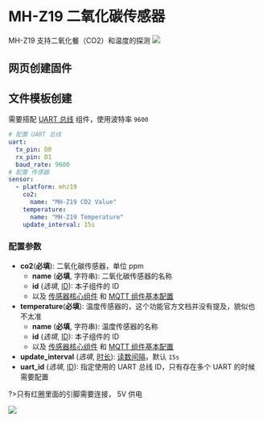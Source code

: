 # MH-Z19 二氧化碳传感器

MH-Z19 支持二氧化餐（CO2）和温度的探测
![](http://pic.airijia.com/doc/20181123213635.png)




## 网页创建固件





## 文件模板创建

需要搭配 [UART 总线](esphome/components/uart) 组件，使用波特率 `9600`


```yaml
# 配置 UART 总线 
uart:
  tx_pin: D0
  rx_pin: D1
  baud_rate: 9600
# 配置 传感器
sensor:
  - platform: mhz19
    co2:
      name: "MH-Z19 CO2 Value"
    temperature:
      name: "MH-Z19 Temperature"
    update_interval: 15s
```

### 配置参数

- **co2**(**必填**): 二氧化碳传感器，单位 ppm
  - **name** (**必填**, 字符串): 二氧化碳传感器的名称
  - **id** (*选填*, [ID](esphome/guides/configuration-types#id)): 本子组件的 ID
  - 以及 [传感器核心组件](esphome/components/sensor/#基本配置) 和 [MQTT 组件基本配置](esphome/components/mqtt#MQTT-组件基本配置项) 
- **temperature**(**必填**): 温度传感器的，这个功能官方文档并没有提及，貌似也不太准
  - **name** (**必填**, 字符串): 温度传感器的名称
  - **id** (*选填*, [ID](esphome/guides/configuration-types#id)): 本子组件的 ID
  - 以及 [传感器核心组件](esphome/components/sensor/#基本配置) 和 [MQTT 组件基本配置](esphome/components/mqtt#MQTT-组件基本配置项)
- **update_interval** (*选填*, [时长](esphome/guides/configuration-types#时长)): [读数间隔](esphome/components/sensor/#读数间隔)，默认 `15s`
- **uart_id** (*选填*, [ID](esphome/guides/configuration-types#id)): 指定使用的 UART 总线 ID，只有存在多个 UART 的时候需要配置

?>只有红圈里面的引脚需要连接， 5V 供电

![](http://pic.airijia.com/doc/20181123214512.png)

